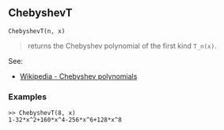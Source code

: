 ## ChebyshevT

```
ChebyshevT(n, x)
```

> returns the Chebyshev polynomial of the first kind `T_n(x)`.

See:  
* [Wikipedia - Chebyshev polynomials](https://en.wikipedia.org/wiki/Chebyshev_polynomials)

### Examples

```
>> ChebyshevT(8, x)    
1-32*x^2+160*x^4-256*x^6+128*x^8  
```